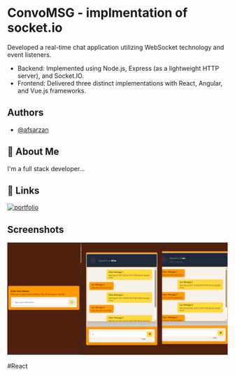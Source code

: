 
# ConvoMSG -  implmentation of socket.io 

Developed a real-time chat application utilizing WebSocket technology and event listeners.  
- Backend: Implemented using Node.js, Express (as a lightweight HTTP server), and Socket.IO.  
- Frontend: Delivered three distinct implementations with React, Angular, and Vue.js frameworks.  


## Authors

- [@afsarzan](https://www.github.com/afsarzan)


## 🚀 About Me
I'm a full stack developer...


## 🔗 Links
[![portfolio](https://img.shields.io/badge/my_portfolio-000?style=for-the-badge&logo=ko-fi&logoColor=white)](https://afsarzan.github.io/)



## Screenshots

![App Screenshot](./application.png)


#React
